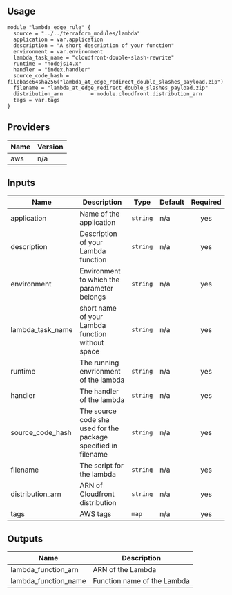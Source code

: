 ## Usage

```
module "lambda_edge_rule" {
  source = "../../terraform_modules/lambda"
  application = var.application
  description = "A short description of your function"
  environment = var.environment
  lambda_task_name = "cloudfront-double-slash-rewrite"
  runtime = "nodejs14.x"
  handler = "index.handler"
  source_code_hash = filebase64sha256("lambda_at_edge_redirect_double_slashes_payload.zip")
  filename = "lambda_at_edge_redirect_double_slashes_payload.zip"
  distribution_arn         = module.cloudfront.distribution_arn
  tags = var.tags
}
```



## Providers

| Name | Version |
|------|---------|
| aws | n/a |

## Inputs

| Name | Description | Type | Default | Required |
|------|-------------|------|---------|:--------:|
| application | Name of the application | `string` | n/a | yes |
| description | Description of your Lambda function | `string` | n/a | yes |
| environment | Environment to which the parameter belongs | `string` | n/a | yes |
| lambda_task_name | short name of your Lambda function without space | `string` | n/a | yes |
| runtime | The running envrionment of the lambda | `string` | n/a | yes |
| handler | The handler of the lambda | `string` | n/a | yes |
| source\_code\_hash | The source code sha used for the package specified in filename | `string` | n/a | yes |
| filename | The script for the lambda | `string` | n/a | yes |
| distribution\_arn | ARN of Cloudfront distribution | `string` | n/a | yes |
| tags | AWS tags | `map` | n/a | yes |

## Outputs

| Name | Description |
|------|-------------|
| lambda\_function\_arn | ARN of the Lambda |
| lambda\_function\_name | Function name of the Lambda |